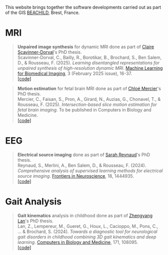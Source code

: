 This website brings together the software developments carried out as part of the GIS [BEACHILD](https://beachild.fr), Brest, France.

# MRI

> **Unpaired image synthesis** for dynamic MRI done as part of [Claire Scavinner-Dorval](https://www.linkedin.com/in/claire-scavinner-dorval-b7a787189)'s PhD thesis. \
> Scavinner-Dorval, C., Bailly, R., Borotikar, B., Brochard, S., Ben Salem, D., & Rousseau, F. (2025). *Learning disentangled representations for unpaired synthesis of high-resolution dynamic MRI*. [Machine Learning for Biomedical Imaging](https://www.melba-journal.org/pdf/2025:002.pdf), 3 (February 2025 issue), 16-37. \
> [[code]](https://github.com/gis-beachild/Unpaired_image_synthesis)

> **Motion estimation** for fetal brain MRI done as part of [Chloé Mercier](https://www.linkedin.com/in/chloe-mercier-00110a193)'s PhD thesis. \
> Mercier, C., Faisan, S., Pron, A., Girard, N., Auzias, G., Chonavel, T., & Rousseau, F. (2025). *Intersection-based slice motion estimation for fetal brain imaging*. To be published in Computers in Biology and Medicine. \
> [[code]](https://github.com/gis-beachild/pyrecon)

# EEG

> **Electrical source imaging** done as part of [Sarah Reynaud](https://www.linkedin.com/in/sarah-reynaud-08b1082b2)'s PhD thesis. \
> Reynaud, S., Merlini, A., Ben Salem, D., & Rousseau, F. (2024). *Comprehensive analysis of supervised learning methods for electrical source imaging*. [Frontiers in Neuroscience](https://doi.org/10.3389/fnins.2024.1444935), 18, 1444935. \
> [[code]](https://github.com/gis-beachild/stESI_pub)


# Gait Analysis

> **Gait kinematics** analysis in childhood done as part of [Zhengyang Lan](https://www.linkedin.com/in/lan-zhengyang-8559b9158)'s PhD thesis. \
> Lan, Z., Lempereur, M., Gueret, G., Houx, L., Cacioppo, M., Pons, C., ... & Brochard, S. (2024). *Towards a diagnostic tool for neurological gait disorders in childhood combining 3D gait kinematics and deep learning*. [Computers in Biology and Medicine](https://doi.org/10.1016/j.compbiomed.2024.108095), 171, 108095. \
> [[code]](https://github.com/gis-beachild/Gait_DeepLearning_Diagnostic_Tool)


